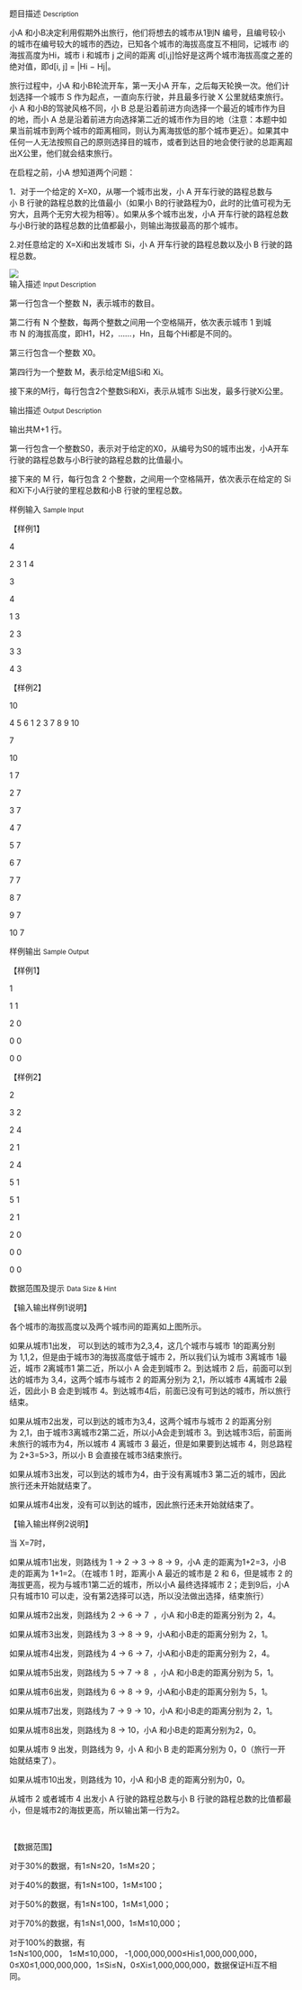 <div class="panel panel-default">
<div class="area-title">
<span>
题目描述
<small>Description</small>
</span></div>
<div class="panel-body">

<p>小A 和小B决定利用假期外出旅行，他们将想去的城市从1到N 编号，且编号较小的城市在编号较大的城市的西边，已知各个城市的海拔高度互不相同，记城市 i的海拔高度为Hi，城市 i 和城市 j 之间的距离 d[i,j]恰好是这两个城市海拔高度之差的绝对值，即d[i, j] = |Hi − Hj|。</p>
<p>旅行过程中，小A 和小B轮流开车，第一天小A 开车，之后每天轮换一次。他们计划选择一个城市 S 作为起点，一直向东行驶，并且最多行驶 X 公里就结束旅行。小 A 和小B的驾驶风格不同，小 B 总是沿着前进方向选择一个最近的城市作为目的地，而小 A 总是沿着前进方向选择第二近的城市作为目的地（注意：本题中如果当前城市到两个城市的距离相同，则认为离海拔低的那个城市更近）。如果其中任何一人无法按照自己的原则选择目的城市，或者到达目的地会使行驶的总距离超出X公里，他们就会结束旅行。</p>
<p>在启程之前，小A 想知道两个问题：</p>
<p>1．对于一个给定的 X=X0，从哪一个城市出发，小 A 开车行驶的路程总数与小 B 行驶的路程总数的比值最小（如果小 B的行驶路程为0，此时的比值可视为无穷大，且两个无穷大视为相等）。如果从多个城市出发，小A 开车行驶的路程总数与小B行驶的路程总数的比值都最小，则输出海拔最高的那个城市。</p>
<p>2.对任意给定的 X=Xi和出发城市 Si，小 A 开车行驶的路程总数以及小 B 行驶的路程总数。</p>

<img src="/source/codevs/codevs-1199/img/aHR0cDovL3d3dy5qb3lvaS5jbi9wcm9ibGVtL2NvZGV2cy0xMTk5L2h0dHA6Ly9jb2RldnMuY24vbWVkaWEvaW1hZ2UvcHJvYmxlbS8xMTk5LnBuZw==.png" style="max-width:700px">

</div>
</div>

<div class="panel panel-default">
<div class="area-title">
<span>
输入描述
<small>Input Description</small>
</span></div>
<div class="panel-body">
<p>第一行包含一个整数 N，表示城市的数目。</p>
<p>第二行有 N 个整数，每两个整数之间用一个空格隔开，依次表示城市 1 到城市 N 的海拔高度，即H1，H2，……，Hn，且每个Hi都是不同的。</p>
<p>第三行包含一个整数 X0。</p>
<p>第四行为一个整数 M，表示给定M组Si和 Xi。</p>
<p>接下来的M行，每行包含2个整数Si和Xi，表示从城市 Si出发，最多行驶Xi公里。</p>

</div>
</div>
<div  class="panel panel-default">
<div class="area-title">
<span>
输出描述
<small>Output Description</small>
</span></div>
<div class="panel-body">

<p class="p0">输出共M+1&nbsp;行。</p>
<p class="p0">第一行包含一个整数S0，表示对于给定的X0，从编号为S0的城市出发，小A开车行驶的路程总数与小B行驶的路程总数的比值最小。</p>
<p class="p0">接下来的&nbsp;M&nbsp;行，每行包含&nbsp;2&nbsp;个整数，之间用一个空格隔开，依次表示在给定的&nbsp;Si和Xi下小A行驶的里程总数和小B&nbsp;行驶的里程总数。</p>

</div>
</div>


<div class="panel panel-default">
<div class="area-title">
<span>
样例输入
<small>Sample Input</small>
</span></div>
<div class="panel-body">
<p>【样例1】</p>
<p>4</p>
<p>2 3 1 4</p>
<p>3</p>
<p>4</p>
<p>1 3</p>
<p>2 3</p>
<p>3 3</p>
<p>4 3</p>
<p>【样例2】</p>
<p>10</p>
<p>4 5 6 1 2 3 7 8 9 10</p>
<p>7</p>
<p>10</p>
<p>1 7</p>
<p>2 7</p>
<p>3 7</p>
<p>4 7</p>
<p>5 7</p>
<p>6 7</p>
<p>7 7</p>
<p>8 7</p>
<p>9 7</p>
<p>10 7</p>

</div>
</div>

<div class="panel panel-default">
<div class="area-title">
<span>
样例输出
<small>Sample Output</small>
</span></div>
<div class="panel-body">
<p>【样例1】</p>
<p>1</p>
<p>1 1</p>
<p>2 0</p>
<p>0 0</p>
<p>0 0</p>
<p>【样例2】</p>
<p>2</p>
<p>3 2</p>
<p>2 4</p>
<p>2 1</p>
<p>2 4</p>
<p>5 1</p>
<p>5 1</p>
<p>2 1</p>
<p>2 0</p>
<p>0 0</p>
<p>0 0</p>

</div>
</div>

<div class="panel panel-default">
<div class="area-title">
<span>
数据范围及提示
<small>Data Size & Hint</small>
</span></div>
<div class="panel-body">
<p>【输入输出样例1说明】</p>
<p>各个城市的海拔高度以及两个城市间的距离如上图所示。</p>
<p>如果从城市1出发， 可以到达的城市为2,3,4，这几个城市与城市 1的距离分别为 1,1,2，但是由于城市3的海拔高度低于城市 2，所以我们认为城市 3离城市 1最近，城市 2离城市1 第二近，所以小 A 会走到城市 2。到达城市 2 后，前面可以到达的城市为 3,4，这两个城市与城市 2 的距离分别为 2,1，所以城市 4离城市 2最近，因此小 B 会走到城市 4。到达城市4后，前面已没有可到达的城市，所以旅行结束。</p>
<p>如果从城市2出发，可以到达的城市为3,4，这两个城市与城市 2 的距离分别为 2,1，由于城市3离城市2第二近，所以小A会走到城市 3。到达城市3后，前面尚未旅行的城市为4，所以城市 4 离城市 3 最近，但是如果要到达城市 4，则总路程为 2+3=5&gt;3，所以小 B 会直接在城市3结束旅行。</p>
<p>如果从城市3出发，可以到达的城市为4，由于没有离城市3 第二近的城市，因此旅行还未开始就结束了。</p>
<p>如果从城市4出发，没有可以到达的城市，因此旅行还未开始就结束了。</p>
<div>
<p>【输入输出样例2说明】</p>
<p>当 X=7时，</p>
<p>如果从城市1出发，则路线为 1 -&gt; 2 -&gt; 3 -&gt; 8 -&gt; 9，小A 走的距离为1+2=3，小B走的距离为 1+1=2。（在城市 1 时，距离小 A 最近的城市是 2 和 6，但是城市 2 的海拔更高，视为与城市1第二近的城市，所以小A 最终选择城市 2；走到9后，小A只有城市10 可以走，没有第2选择可以选，所以没法做出选择，结束旅行）</p>
<p>如果从城市2出发，则路线为 2 -&gt; 6 -&gt; 7  ，小A 和小B走的距离分别为 2，4。</p>
<p>如果从城市3出发，则路线为 3 -&gt; 8 -&gt; 9，小A和小B走的距离分别为 2，1。</p>
<p>如果从城市4出发，则路线为 4 -&gt; 6 -&gt; 7，小A和小B走的距离分别为 2，4。</p>
<p>如果从城市5出发，则路线为 5 -&gt; 7 -&gt; 8  ，小A 和小B走的距离分别为 5，1。</p>
<p>如果从城市6出发，则路线为 6 -&gt; 8 -&gt; 9，小A和小B走的距离分别为 5，1。</p>
<p>如果从城市7出发，则路线为 7 -&gt; 9 -&gt; 10，小A 和小B走的距离分别为 2，1。</p>
<p>如果从城市8出发，则路线为 8 -&gt; 10，小A 和小B走的距离分别为2，0。</p>
<p>如果从城市 9 出发，则路线为 9，小 A 和小 B 走的距离分别为 0，0（旅行一开始就结束了）。</p>
<p>如果从城市10出发，则路线为 10，小A 和小B 走的距离分别为0，0。</p>
<p>从城市 2 或者城市 4 出发小 A 行驶的路程总数与小 B 行驶的路程总数的比值都最小，但是城市2的海拔更高，所以输出第一行为2。</p>
<p> </p>
<p>【数据范围】 </p>
<p>对于30%的数据，有1≤N≤20，1≤M≤20；</p>
<p>对于40%的数据，有1≤N≤100，1≤M≤100；</p>
<p>对于50%的数据，有1≤N≤100，1≤M≤1,000；</p>
<p>对于70%的数据，有1≤N≤1,000，1≤M≤10,000；</p>
<p>对于100%的数据，有1≤N≤100,000， 1≤M≤10,000， -1,000,000,000≤Hi≤1,000,000,000，0≤X0≤1,000,000,000，1≤Si≤N，0≤Xi≤1,000,000,000，数据保证Hi互不相同。</p>
</div>
</div>
</div>